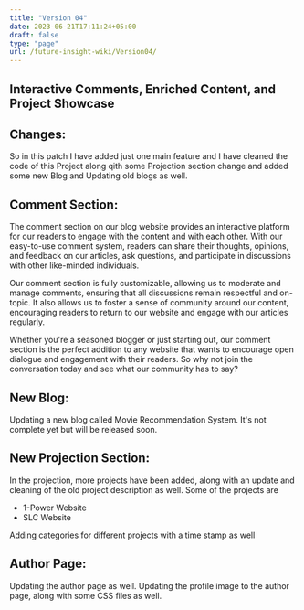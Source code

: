 ```yaml
---
title: "Version 04"
date: 2023-06-21T17:11:24+05:00
draft: false
type: "page"
url: /future-insight-wiki/Version04/
---
```

## Interactive Comments, Enriched Content, and Project Showcase

## Changes:
So in this patch I have added just one main feature and I have cleaned the code of this Project along qith some Projection section change and added some new Blog and Updating old blogs as well.

## Comment Section:
The comment section on our blog website provides an interactive platform for our readers to engage with the content and with each other. With our easy-to-use comment system, readers can share their thoughts, opinions, and feedback on our articles, ask questions, and participate in discussions with other like-minded individuals.

Our comment section is fully customizable, allowing us to moderate and manage comments, ensuring that all discussions remain respectful and on-topic. It also allows us to foster a sense of community around our content, encouraging readers to return to our website and engage with our articles regularly.

Whether you're a seasoned blogger or just starting out, our comment section is the perfect addition to any website that wants to encourage open dialogue and engagement with their readers. So why not join the conversation today and see what our community has to say?

## New Blog:
Updating a new blog called Movie Recommendation System. It's not complete yet but will be released soon.

## New Projection Section:
In the projection, more projects have been added, along with an update and cleaning of the old project description as well.
Some of the projects are
- 1-Power Website
- SLC Website

Adding categories for different projects with a time stamp as well

## Author Page:
Updating the author page as well. Updating the profile image to the author page, along with some CSS files as well.
